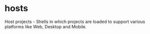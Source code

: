 # hosts
Host projects - Shells in which projects are loaded to support various platforms like Web, Desktop and Mobile.
